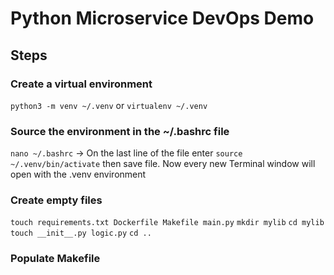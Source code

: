 
# Python Microservice DevOps Demo

## Steps

### Create a virtual environment

`python3 -m venv ~/.venv` or `virtualenv ~/.venv`

### Source the environment in the ~/.bashrc file

`nano ~/.bashrc` -> On the last line of the file enter `source ~/.venv/bin/activate` then save file.
Now every new Terminal window will open with the .venv environment

### Create empty files

`touch requirements.txt Dockerfile Makefile main.py`
`mkdir mylib`
`cd mylib`
`touch __init__.py logic.py`
`cd ..`

### Populate Makefile
